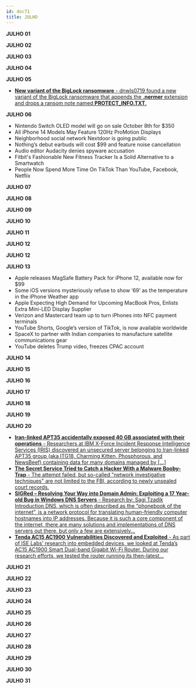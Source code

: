 ```yaml
---
id: doc71
title: JULHO
---
```


**JULHO 01**

**JULHO 02**

**JULHO 03**

**JULHO 04**

**JULHO 05**

- [**New variant of the BigLock ransomware** - dnwls0719 found a new variant of the BigLock ransomware that appends the **.nermer** extension and drops a ransom note named **PROTECT_INFO.TXT**.](https://twitter.com/fbgwls245/status/1400971422336311297)

**JULHO 06**

- Nintendo Switch OLED model will go on sale October 8th for $350
- All iPhone 14 Models May Feature 120Hz ProMotion Displays
- Neighborhood social network Nextdoor is going public
- Nothing’s debut earbuds will cost $99 and feature noise cancellation
- Audio editor Audacity denies spyware accusation
- Fitbit's Fashionable New Fitness Tracker Is a Solid Alternative to a Smartwatch
- People Now Spend More Time On TikTok Than YouTube, Facebook, Netflix

**JULHO 07**

**JULHO 08**

**JULHO 09**

**JULHO 10**

**JULHO 11**

**JULHO 12**

**JULHO 12**

**JULHO 13**

- Apple releases MagSafe Battery Pack for iPhone 12, available now for $99
- Some iOS versions mysteriously refuse to show ‘69’ as the temperature in the iPhone Weather app
- Apple Expecting High Demand for Upcoming MacBook Pros, Enlists Extra Mini-LED Display Supplier
- Verizon and Mastercard team up to turn iPhones into NFC payment terminals
- YouTube Shorts, Google’s version of TikTok, is now available worldwide
- SpaceX to partner with Indian companies to manufacture satellite communications gear
- YouTube deletes Trump video, freezes CPAC account

**JULHO 14**

**JULHO 15**

**JULHO 16**

**JULHO 17**

**JULHO 18**


**JULHO 19**

**JULHO 20**

- [**Iran-linked APT35 accidentally exposed 40 GB associated with their operations** - Researchers at IBM X-Force Incident Response Intelligence Services (IRIS) discovered an unsecured server belonging to Iran-linked APT35 group (aka ITG18, Charming Kitten, Phosphorous, and NewsBeef) containing data for many domains managed by […]](https://securityaffairs.co/wordpress/106032/apt/apt35-data-leak.html)
- [**The Secret Service Tried to Catch a Hacker With a Malware Booby-Trap** - The attempt failed, but so-called "network investigative techniques" are not limited to the FBI, according to newly unsealed court records. ](https://www.vice.com/en_us/article/wxqz54/secret-service-network-investigative-technique-ransomware)
- [**SIGRed – Resolving Your Way into Domain Admin: Exploiting a 17 Year-old Bug in Windows DNS Servers** - Research by: Sagi Tzadik Introduction DNS, which is often described as the “phonebook of the internet”, is a network protocol for translating human-friendly computer hostnames into IP addresses. Because it is such a core component of the internet, there are many solutions and implementations of DNS servers out there, but only a few are extensively... ](https://research.checkpoint.com/2020/resolving-your-way-into-domain-admin-exploiting-a-17-year-old-bug-in-windows-dns-servers/)
- [**Tenda AC15 AC1900 Vulnerabilities Discovered and Exploited** - As part of ISE Labs’ research into embedded devices, we looked at Tenda’s AC15 AC1900 Smart Dual-band Gigabit Wi-Fi Router. During our research efforts, we tested the router running its then-latest…](https://blog.securityevaluators.com/tenda-ac1900-vulnerabilities-discovered-and-exploited-e8e26aa0bc68)


**JULHO 21**


**JULHO 22**


**JULHO 23**


**JULHO 24**


**JULHO 25**

**JULHO 26**

**JULHO 27**

**JULHO 28**

**JULHO 29**

**JULHO 30**

**JULHO 31**


